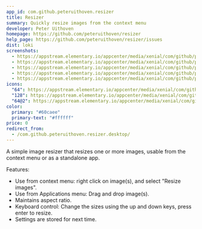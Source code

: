 ```yaml
---
app_id: com.github.peteruithoven.resizer
title: Resizer
summary: Quickly resize images from the context menu
developer: Peter Uithoven
homepage: https://github.com/peteruithoven/resizer
help_page: https://github.com/peteruithoven/resizer/issues
dist: loki
screenshots:
  - https://appstream.elementary.io/appcenter/media/xenial/com/github/peteruithoven.resizer/4E04D5566EFAFD565C7B0BDB7D327189/screenshots/image-1_orig.png
  - https://appstream.elementary.io/appcenter/media/xenial/com/github/peteruithoven.resizer/4E04D5566EFAFD565C7B0BDB7D327189/screenshots/image-2_orig.png
  - https://appstream.elementary.io/appcenter/media/xenial/com/github/peteruithoven.resizer/4E04D5566EFAFD565C7B0BDB7D327189/screenshots/image-3_orig.png
  - https://appstream.elementary.io/appcenter/media/xenial/com/github/peteruithoven.resizer/4E04D5566EFAFD565C7B0BDB7D327189/screenshots/image-4_orig.png
  - https://appstream.elementary.io/appcenter/media/xenial/com/github/peteruithoven.resizer/4E04D5566EFAFD565C7B0BDB7D327189/screenshots/image-5_orig.png
icons:
  "64": https://appstream.elementary.io/appcenter/media/xenial/com/github/peteruithoven.resizer/4E04D5566EFAFD565C7B0BDB7D327189/icons/64x64/com.github.peteruithoven.resizer_com.github.peteruithoven.resizer.png
  "128": https://appstream.elementary.io/appcenter/media/xenial/com/github/peteruithoven.resizer/4E04D5566EFAFD565C7B0BDB7D327189/icons/128x128/com.github.peteruithoven.resizer_com.github.peteruithoven.resizer.png
  "64@2": https://appstream.elementary.io/appcenter/media/xenial/com/github/peteruithoven.resizer/4E04D5566EFAFD565C7B0BDB7D327189/icons/64x64@2/com.github.peteruithoven.resizer_com.github.peteruithoven.resizer.png
color:
  primary: "#60caee"
  primary-text: "#ffffff"
price: 0
redirect_from:
  - /com.github.peteruithoven.resizer.desktop/
---
```


<p>A simple image resizer that resizes one or more images, usable from the context menu or as a standalone app.</p>
<p>Features:</p>
<ul>
  <li>Use from context menu: right click on image(s), and select &quot;Resize images&quot;.</li>
  <li>Use from Applications menu: Drag and drop image(s).</li>
  <li>Maintains aspect ratio.</li>
  <li>Keyboard control: Change the sizes using the up and down keys, press enter to resize.</li>
  <li>Settings are stored for next time.</li>
</ul>
